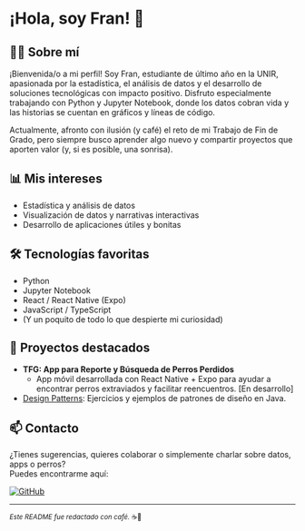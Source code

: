 # ¡Hola, soy Fran! 👋

## 👩‍💻 Sobre mí

¡Bienvenida/o a mi perfil! Soy Fran, estudiante de último año en la UNIR, apasionada por la estadística, el análisis de datos y el desarrollo de soluciones tecnológicas con impacto positivo. Disfruto especialmente trabajando con Python y Jupyter Notebook, donde los datos cobran vida y las historias se cuentan en gráficos y líneas de código. 

Actualmente, afronto con ilusión (y café) el reto de mi Trabajo de Fin de Grado, pero siempre busco aprender algo nuevo y compartir proyectos que aporten valor (y, si es posible, una sonrisa).

## 📊 Mis intereses

- Estadística y análisis de datos 
- Visualización de datos y narrativas interactivas
- Desarrollo de aplicaciones útiles y bonitas

## 🛠️ Tecnologías favoritas

- Python
- Jupyter Notebook
- React / React Native (Expo)
- JavaScript / TypeScript
- (Y un poquito de todo lo que despierte mi curiosidad)

## 🚀 Proyectos destacados

- **TFG: App para Reporte y Búsqueda de Perros Perdidos**
  - App móvil desarrollada con React Native + Expo para ayudar a encontrar perros extraviados y facilitar reencuentros. [En desarrollo]
- [Design Patterns](https://github.com/frana00/design-patterns): Ejercicios y ejemplos de patrones de diseño en Java.

## 📫 Contacto

¿Tienes sugerencias, quieres colaborar o simplemente charlar sobre datos, apps o perros?  
Puedes encontrarme aquí:

[![GitHub](https://img.shields.io/badge/-GitHub-black?style=flat-square&logo=github)](https://github.com/frana00)

---
<sub>*Este README fue redactado con café.* ☕🐾</sub>
